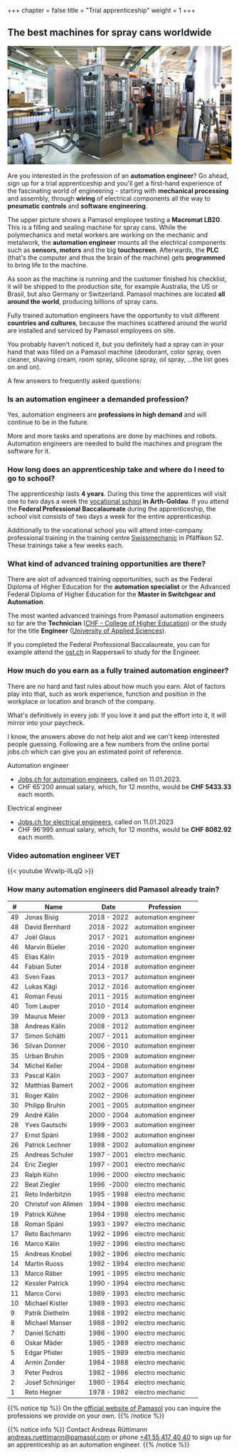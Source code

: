 +++
chapter = false
title = "Trial apprenticeship"
weight = 1
+++

## The best machines for spray cans worldwide

![Testing an aerosol filling machine](images/pamasol-employee-tests-machine.en.jpg)

Are you interested in the profession of an **automation engineer**? Go ahead, sign up for a trial apprenticeship and you'll get a first-hand experience of the fascinating world of engineering - starting with **mechanical processing** and assembly, through **wiring** of electrical components all the way to **pneumatic controls** and **software engineering**.

The upper picture shows a Pamasol employee testing a **Macromat LB20**. This is a filling and sealing machine for spray cans. While the polymechanics and metal workers are working on the mechanic and metalwork, the **automation engineer** mounts all the electrical components such as **sensors, motors** and the big **touchscreen**. Afterwards, the **PLC** (that's the computer and thus the brain of the machine) gets **programmed** to bring life to the machine.

As soon as the machine is running and the customer finished his checklist, it will be shipped to the production site, for example Australia, the US or Brasil, but also Germany or Switzerland. Pamasol machines are located **all around the world**, producing billions of spray cans.

Fully trained automation engineers have the opportunity to visit different **countries and cultures**, because the machines scattered around the world are installed and serviced by Pamasol employees on site.

You probably haven't noticed it, but you definitely had a spray can in your hand that was filled on a Pamasol machine (deodorant, color spray, oven cleaner, shaving cream, room spray, silicone spray, oil spray, ...the list goes on and on).

A few answers to frequently asked questions:

### Is an automation engineer a demanded profession?

Yes, automation engineers are **professions in high demand** and will continue to be in the future.

More and more tasks and operations are done by machines and robots. Automation engineers are needed to build the machines and program the software for it.

### How long does an apprenticeship take and where do I need to go to school?

The apprenticeship lasts **4 years**. During this time the apprentices will visit one to two days a week the [vocational school](https://www.bbzg.ch/) **in Arth-Goldau**. If you attend the **Federal Professional Baccalaureate** during the apprenticeship, the school visit consists of two days a week for the entire apprenticeship.

Additionally to the vocational school you will attend inter-company professional training in the training centre [Swissmechanic](https://sz.swissmechanic.ch/ausbildungszentrum) in Pfäffikon SZ. These trainings take a few weeks each.

### What kind of advanced training opportunities are there?

There are alot of advanced training opportunities, such as the Federal Diploma of Higher Education for the **automation specialist** or the Advanced Federal Diploma of Higher Education for the **Master in Switchgear and Automation**.  

The most wanted advanced trainings from Pamasol automation engineers so far are the **Technician** ([CHF - College of Higher Education](https://www.sbfi.admin.ch/sbfi/de/home/bildung/hbb/hoehere-fachschulen.html)) or the study for the title **Engineer** ([University of Applied Sciences](https://www.sbfi.admin.ch/sbfi/de/home/hs/hochschulen/kantonale-hochschulen/fh-ph/die-fachhochschulen-der-schweiz.html)).

If you completed the Federal Professional Baccalaureate, you can for example attend the [ost.ch](https://www.ost.ch/en/) in Rapperswil to study for the Engineer.

### How much do you earn as a fully trained automation engineer?

There are no hard and fast rules about how much you earn. Alot of factors play into that, such as work experience, function and position in the workplace or location and branch of the company.

What's definitively in every job: If you love it and put the effort into it, it will mirror into your paycheck.

I know, the answers above do not help alot and we can't keep interested people guessing. Following are a few numbers from the online portal jobs.ch which can give you an estimated point of reference.

Automation engineer
* [Jobs.ch for automation engineers](https://www.jobs.ch/en/salary/?canton=ch&term=automatiker), called on 11.01.2023.
* CHF 65'200 annual salary, which, for 12 months, would be **CHF 5433.33** each month.

Electrical engineer
* [Jobs.ch for electrical engineers](https://www.jobs.ch/en/salary/?canton=ch&term=elektroingenieur), called on 11.01.2023
* CHF 96'995 annual salary, which, for 12 months, would be **CHF 8082.92** each month.



### Video automation engineer VET

<div class="shadow">
  {{< youtube WvwIp-llLqQ >}}
</div>

### How many automation engineers did Pamasol already train?

| #  | Name                | Date        | Profession         |
| -- | ------------------- | ----------- | -------------------|
| 49 | Jonas Bisig         | 2018 - 2022 | automation engineer|
| 48 | David Bernhard      | 2018 - 2022 | automation engineer|
| 47 | Joël Glaus          | 2017 - 2021 | automation engineer|
| 46 | Marvin Büeler       | 2016 - 2020 | automation engineer|
| 45 | Elias Kälin         | 2015 - 2019 | automation engineer|
| 44 | Fabian Suter        | 2014 - 2018 | automation engineer|
| 43 | Sven Faas           | 2013 - 2017 | automation engineer|
| 42 | Lukas Kägi          | 2012 - 2016 | automation engineer|
| 41 | Roman Feusi         | 2011 - 2015 | automation engineer|
| 40 | Tom Lauper          | 2010 - 2014 | automation engineer|
| 39 | Maurus Meier        | 2009 - 2013 | automation engineer|
| 38 | Andreas Kälin       | 2008 - 2012 | automation engineer|
| 37 | Simon Schätti       | 2007 - 2011 | automation engineer|
| 36 | Silvan Donner       | 2006 - 2010 | automation engineer|
| 35 | Urban Bruhin        | 2005 - 2009 | automation engineer|
| 34 | Michel Keller       | 2004 - 2008 | automation engineer|
| 33 | Pascal Kälin        | 2003 - 2007 | automation engineer|
| 32 | Matthias Bamert     | 2002 - 2006 | automation engineer|
| 31 | Roger Kälin         | 2002 - 2006 | automation engineer|
| 30 | Philipp Bruhin      | 2001 - 2005 | automation engineer|
| 29 | André Kälin         | 2000 - 2004 | automation engineer|
| 28 | Yves Gautschi       | 1999 - 2003 | automation engineer|
| 27 | Ernst Späni         | 1998 - 2002 | automation engineer|
| 26 | Patrick Lechner     | 1998 - 2002 | automation engineer|
| 25 | Andreas Schuler     | 1997 - 2001 | electro mechanic   |
| 24 | Eric Ziegler        | 1997 - 2001 | electro mechanic   |
| 23 | Ralph Kühn          | 1996 - 2000 | electro mechanic   |
| 22 | Beat Ziegler        | 1996  -2000 | electro mechanic   |
| 21 | Reto Inderbitzin    | 1995 - 1998 | electro mechanic   |
| 20 | Christof von Allmen | 1994 - 1998 | electro mechanic   |
| 19 | Patrick Kühne       | 1994 - 1998 | electro mechanic   |
| 18 | Roman Späni         | 1993 - 1997 | electro mechanic   |
| 17 | Reto Bachmann       | 1992 - 1996 | electro mechanic   |
| 16 | Marco Kälin         | 1992 - 1996 | electro mechanic   |
| 15 | Andreas Knobel      | 1992 - 1996 | electro mechanic   |
| 14 | Martin Ruoss        | 1992 - 1994 | electro mechanic   |
| 13 | Marco Räber         | 1991 - 1995 | electro mechanic   |
| 12 | Kessler Patrick     | 1990 - 1994 | electro mechanic   |
| 11 | Marco Corvi         | 1989 - 1993 | electro mechanic   |
| 10 | Michael Kistler     | 1989 - 1993 | electro mechanic   |
| 9  | Patrik Diethelm     | 1988 - 1992 | electro mechanic   |
| 8  | Michael Manser      | 1988 - 1992 | electro mechanic   |
| 7  | Daniel Schätti      | 1986 - 1990 | electro mechanic   |
| 6  | Oskar Mäder         | 1985 - 1989 | electro mechanic   |
| 5  | Edgar Pfister       | 1985 - 1989 | electro mechanic   |
| 4  | Armin Zonder        | 1984 - 1988 | electro mechanic   |
| 3  | Peter Pedros        | 1982 - 1986 | electro mechanic   |
| 2  | Josef Schnüriger    | 1980 - 1984 | electro mechanic   |
| 1  | Reto Hegner         | 1978 - 1982 | electro mechanic   |

{{% notice tip %}}
On the [official website of Pamasol](https://www.pamasol.com/en/who-are-we#working-for-pamasol#panel729) you can inquire the professions we provide on your own.
{{% /notice %}}

{{% notice info %}}
Contact Andreas Rüttimann [andreas.ruettimann@pamasol.com](andreas.ruettimann@pamasol.com) or phone [+41 55 417 40 40](tel:+41554174040) to sign up for an apprenticeship as an automation engineer.
{{% /notice %}}
